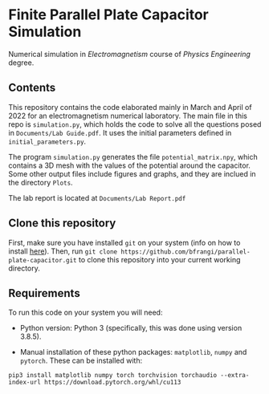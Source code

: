 # Finite Parallel Plate Capacitor Simulation
Numerical simulation in *Electromagnetism* course of *Physics Engineering* degree.

## Contents

This repository contains the code elaborated mainly in March and April of 2022 for an electromagnetism numerical laboratory. The main file in this repo is ```simulation.py```, which holds the code to solve all the questions posed in ```Documents/Lab Guide.pdf```. It uses the initial parameters defined in ```initial_parameters.py```.

The program ```simulation.py``` generates the file ```potential_matrix.npy```, which contains a 3D mesh with the values of the potential around the capacitor. Some other output files include figures and graphs, and they are inclued in the directory ```Plots```.

The lab report is located at ```Documents/Lab Report.pdf```

## Clone this repository
First, make sure you have installed ```git``` on your system (info on how to install [here](https://github.com/git-guides/install-git)). Then, run ```git clone https://github.com/bfrangi/parallel-plate-capacitor.git``` to clone this repository into your current working directory.

## Requirements

To run this code on your system you will need:

- Python version: Python 3 (specifically, this was done using version 3.8.5).

- Manual installation of these python packages: ```matplotlib```, ```numpy``` and ```pytorch```. These can be installed with:

```
pip3 install matplotlib numpy torch torchvision torchaudio --extra-index-url https://download.pytorch.org/whl/cu113
```


 
